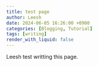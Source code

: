 ```yaml
---
title: test page
author: Leesh
date: 2024-06-05 16:26:00 +0900
categories: [Blogging, Tutorial]
tags: [writing]
render_with_liquid: false
---
```


Leesh test writting this page. 
